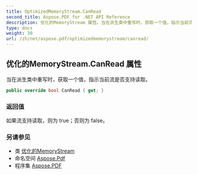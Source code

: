 ```yaml
---
title: OptimizedMemoryStream.CanRead
second_title: Aspose.PDF for .NET API Reference
description: 优化的MemoryStream 属性。当在派生类中重写时，获取一个值，指示当前流是否支持读取
type: docs
weight: 30
url: /zh/net/aspose.pdf/optimizedmemorystream/canread/
---
```

## 优化的MemoryStream.CanRead 属性

当在派生类中重写时，获取一个值，指示当前流是否支持读取。

```csharp
public override bool CanRead { get; }
```

### 返回值

如果流支持读取，则为 true；否则为 false。

### 另请参见

* 类 [优化的MemoryStream](../)
* 命名空间 [Aspose.Pdf](../../../aspose.pdf/)
* 程序集 [Aspose.PDF](../../../)